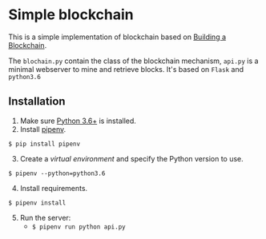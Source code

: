 # Simple blockchain


This is a simple implementation of blockchain based on [Building a Blockchain](https://medium.com/p/117428612f46). 

The `blochain.py` contain the class of the blockchain mechanism, `api.py` is a minimal webserver to mine and retrieve blocks.
It's based on `Flask` and `python3.6`

## Installation

1. Make sure [Python 3.6+](https://www.python.org/downloads/) is installed. 
2. Install [pipenv](https://github.com/kennethreitz/pipenv). 

```
$ pip install pipenv 
```

3. Create a _virtual environment_ and specify the Python version to use. 

```
$ pipenv --python=python3.6
```

4. Install requirements.  

```
$ pipenv install 
``` 

5. Run the server:
    * `$ pipenv run python api.py` 
    
